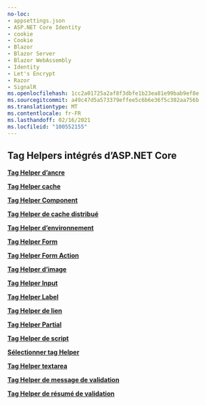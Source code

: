 ```yaml
---
no-loc:
- appsettings.json
- ASP.NET Core Identity
- cookie
- Cookie
- Blazor
- Blazor Server
- Blazor WebAssembly
- Identity
- Let's Encrypt
- Razor
- SignalR
ms.openlocfilehash: 1cc2a01725a2af8f3dbfe1b23ea81e99bab9ef8e
ms.sourcegitcommit: a49c47d5a573379effee5c6b6e36f5c302aa756b
ms.translationtype: MT
ms.contentlocale: fr-FR
ms.lasthandoff: 02/16/2021
ms.locfileid: "100552155"
---
```

## <a name="built-in-aspnet-core-tag-helpers"></a>Tag Helpers intégrés d’ASP.NET Core

**[Tag Helper d’ancre](xref:mvc/views/tag-helpers/builtin-th/anchor-tag-helper)**

**[Tag Helper cache](xref:mvc/views/tag-helpers/builtin-th/cache-tag-helper)**

**[Tag Helper Component](xref:mvc/views/tag-helpers/builtin-th/component-tag-helper)**

**[Tag Helper de cache distribué](xref:mvc/views/tag-helpers/builtin-th/distributed-cache-tag-helper)**

**[Tag Helper d’environnement](xref:mvc/views/tag-helpers/builtin-th/environment-tag-helper)**

**[Tag Helper Form](xref:mvc/views/working-with-forms#the-form-tag-helper)**

**[Tag Helper Form Action](xref:mvc/views/working-with-forms#the-form-action-tag-helper)**

**[Tag Helper d’image](xref:mvc/views/tag-helpers/builtin-th/image-tag-helper)**

**[Tag Helper Input](xref:mvc/views/working-with-forms#the-input-tag-helper)**

**[Tag Helper Label](xref:mvc/views/working-with-forms#the-label-tag-helper)**

**[Tag Helper de lien](xref:mvc/views/tag-helpers/builtin-th/link-tag-helper)**

**[Tag Helper Partial](xref:mvc/views/tag-helpers/builtin-th/partial-tag-helper)**

**[Tag Helper de script](xref:mvc/views/tag-helpers/builtin-th/script-tag-helper)**

**[Sélectionner tag Helper](xref:mvc/views/working-with-forms#the-select-tag-helper)**

**[Tag Helper textarea](xref:mvc/views/working-with-forms#the-textarea-tag-helper)**

**[Tag Helper de message de validation](xref:mvc/views/working-with-forms#the-validation-message-tag-helper)**

**[Tag Helper de résumé de validation](xref:mvc/views/working-with-forms#the-validation-summary-tag-helper)**
